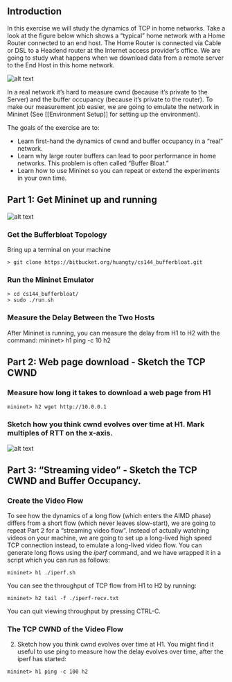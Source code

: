 ## Introduction

In this exercise we will study the dynamics of TCP in home networks. Take a look at the figure below which shows a “typical” home network with a Home Router connected to an end host. The Home Router is connected via Cable or DSL to a Headend router at the Internet access provider’s office. We are going to study what happens when we download data from a remote server to the End Host in this home network.

![alt text](http://yuba.stanford.edu/~huangty/mininet/Bufferbloat.png "Bufferbloat")

In a real network it’s hard to measure cwnd (because it’s private to the Server) and the buffer occupancy (because it’s private to the router). To make our measurement job easier, we are going to emulate the network in Mininet (See [[Environment Setup]] for setting up the environment).

The goals of the exercise are to:
 + Learn first-hand the dynamics of cwnd and buffer occupancy in a “real” network.
 + Learn why large router buffers can lead to poor performance in home networks. This problem is often called “Buffer Bloat.”
 + Learn how to use Mininet so you can repeat or extend the experiments in your own time.

## Part 1: Get Mininet up and running 
![alt text](http://yuba.stanford.edu/~huangty/mininet/Bufferbloat_topo.png "Topology for Bufferbloat")

### Get the Bufferbloat Topology 
Bring up a terminal on your machine 
```no-highlight
> git clone https://bitbucket.org/huangty/cs144_bufferbloat.git
```
### Run the Mininet Emulator
```no-highlight
> cd cs144_bufferbloat/
> sudo ./run.sh 
```

### Measure the Delay Between the Two Hosts
After Mininet is running, you can measure the delay from H1 to H2 with the command: 
mininet> h1 ping -c 10 h2

## Part 2: Web page download - Sketch the TCP CWND

### Measure how long it takes to download a web page from H1
```no-highlight
mininet> h2 wget http://10.0.0.1
```

### Sketch how you think cwnd evolves over time at H1.  Mark multiples of RTT on the x-axis.
![alt text](http://yuba.stanford.edu/~huangty/mininet/Bufferbloat_axes.png "TCP AXES")

## Part 3: “Streaming video” - Sketch the TCP CWND and Buffer Occupancy.

### Create the Video Flow
To see how the dynamics of a long flow (which enters the AIMD phase) differs from a short flow (which never leaves slow-start), we are going to repeat Part 2 for a “streaming video flow”. Instead of actually watching videos on your machine, we are going to set up a long-lived high speed TCP connection instead, to emulate a long-lived video flow.  You can generate long flows using the _iperf_ command, and we have wrapped it in a script which you can run as follows: 
```no-highlight
mininet> h1 ./iperf.sh  
```

You can see the throughput of TCP flow from H1 to H2 by running:
```no-highlight
mininet> h2 tail -f ./iperf-recv.txt 
```
You can quit viewing throughput by pressing CTRL-C.

### The TCP CWND of the Video Flow
2.	Sketch how you think cwnd evolves over time at H1. You might find it useful to use ping to measure how the delay evolves over time, after the iperf has started:
```no-highlight
mininet> h1 ping -c 100 h2
```
